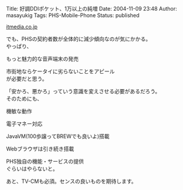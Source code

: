 Title: 好調DDIポケット、1万以上の純増
Date: 2004-11-09 23:48
Author: masayukig
Tags: PHS-Mobile-Phone
Status: published

[itmedia.co.jp](http://www.itmedia.co.jp/mobile/articles/0411/08/news075.html)

でも、PHSの契約者数が全体的に減少傾向なのが気にかかる。  
やっぱり、

もっと魅力的な音声端末の発売

市街地ならケータイに劣らないことをアピール  
が必要だと思う。

「安かろ、悪かろ」っていう意識を変えさせる必要があるだろう。  
そのためにも、

機敏な動作

電子マネー対応

JavaVM(100歩譲ってBREWでも良いよ)搭載

Webブラウザは引き続き搭載

PHS独自の機能・サービスの提供  
ぐらいはやらないと。

あと、TV-CMも必須。センスの良いものを期待します。
